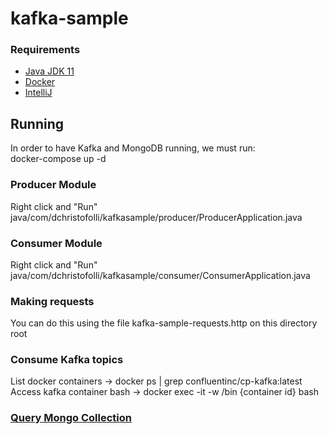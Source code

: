 # kafka-sample

### Requirements
- [Java JDK 11](https://www.oracle.com/br/java/technologies/javase/jdk11-archive-downloads.html)
- [Docker](https://docs.docker.com/get-docker/)
- [IntelliJ](https://www.jetbrains.com/pt-br/idea/download/)

## Running
In order to have Kafka and MongoDB running, we must run: </br>
docker-compose up -d </br>
### Producer Module
Right click and "Run" java/com/dchristofolli/kafkasample/producer/ProducerApplication.java
### Consumer Module
Right click and "Run" java/com/dchristofolli/kafkasample/consumer/ConsumerApplication.java

### Making requests
You can do this using the file kafka-sample-requests.http on this directory root

### Consume Kafka topics
List docker containers -> docker ps | grep confluentinc/cp-kafka:latest </br>
Access kafka container bash -> docker exec -it -w /bin {container id} bash

### [Query Mongo Collection](http://localhost:8088/db/kafka-sample/usersDB)
